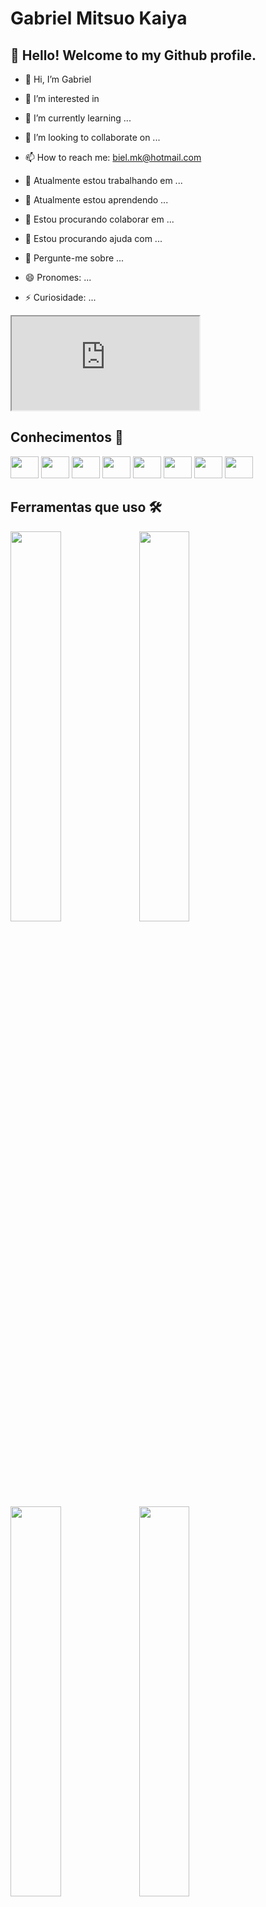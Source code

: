 # Gabriel Mitsuo Kaiya
## 👋 Hello! Welcome to my Github profile.

- 👋 Hi, I’m Gabriel
- 👀 I’m interested in 
- 🌱 I’m currently learning ...
- 💞️ I’m looking to collaborate on ...
- 📫 How to reach me: biel.mk@hotmail.com

- 🔭 Atualmente estou trabalhando em ...
- 🌱 Atualmente estou aprendendo ...
- 👯 Estou procurando colaborar em ...
- 🤔 Estou procurando ajuda com ...
- 💬 Pergunte-me sobre ...
- 😄 Pronomes: ...
- ⚡ Curiosidade: ...

<div>
 <iframe src="https://www.google.com" title="Test"></iframe>
</div>

## Conhecimentos 📕
<div style="display: inline_block">
  <img  height="35" width="45" src="https://cdn.jsdelivr.net/gh/devicons/devicon/icons/csharp/csharp-original.svg" />
  <img  height="35" width="45" src="https://cdn.jsdelivr.net/gh/devicons/devicon/icons/dotnetcore/dotnetcore-original.svg" />
  <img  height="35" width="45" src="https://cdn.jsdelivr.net/gh/devicons/devicon/icons/microsoftsqlserver/microsoftsqlserver-plain-wordmark.svg" />
  <img height="35" width="45" src="https://cdn.jsdelivr.net/gh/devicons/devicon/icons/azure/azure-original.svg" />    
  <img  height="35" width="45"src="https://cdn.jsdelivr.net/gh/devicons/devicon/icons/kubernetes/kubernetes-plain-wordmark.svg" />
  <img  height="35" width="45" src="https://cdn.jsdelivr.net/gh/devicons/devicon/icons/docker/docker-plain-wordmark.svg" />
  <img  height="35" width="45" src="https://cdn.jsdelivr.net/gh/devicons/devicon/icons/redis/redis-original-wordmark.svg" />
  <img  height="35" width="45" src="https://cdn.jsdelivr.net/gh/devicons/devicon/icons/salesforce/salesforce-original.svg" />
</div>

## Ferramentas que uso 🛠️
<div>
  <img height="40%" src="https://img.shields.io/badge/Azure_DevOps-0078D7?style=for-the-badge&logo=azure-devops&logoColor=white" />
  <img height="40%" src="https://img.shields.io/badge/Visual_Studio_Code-0078D4?style=for-the-badge&logo=visual%20studio%20code&logoColor=white" />
  <img height="40%" src="https://img.shields.io/badge/Visual_Studio-5C2D91?style=for-the-badge&logo=visual%20studio&logoColor=white" />
  <img height="40%" src="https://img.shields.io/badge/GIT-E44C30?style=for-the-badge&logo=git&logoColor=white" />
</div>


<div style="display: inline_block">
<a href="https://github.com/BILLKATO">
<img height="180em" src="https://github-readme-stats.vercel.app/api/top-langs/?username=BILLKATO&layout=compact&langs_count=7&theme=dracula"/>
<img height="180em" src="https://github-readme-stats.vercel.app/api?username=BILLKATO&show_icons=true&theme=dracula&include_all_commits=true&count_private=true"/>
</div>
